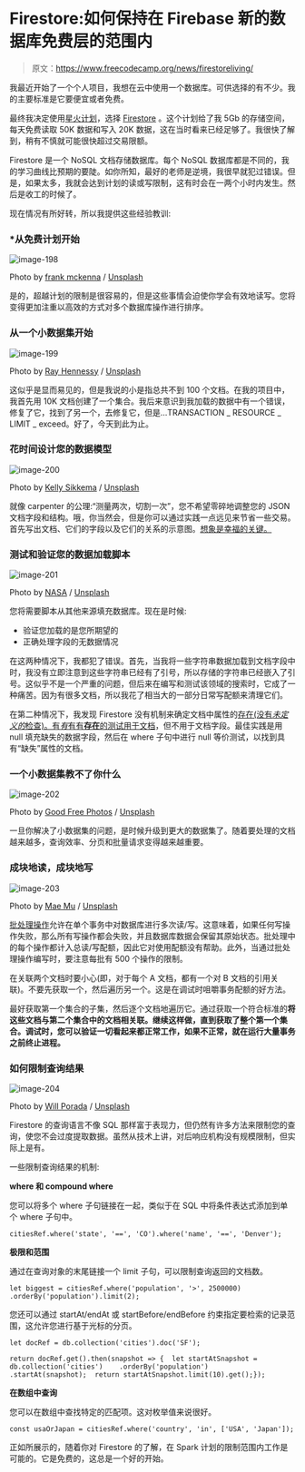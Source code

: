 # Firestore:如何保持在 Firebase 新的数据库免费层的范围内

> 原文：<https://www.freecodecamp.org/news/firestoreliving/>

我最近开始了一个个人项目，我想在云中使用一个数据库。可供选择的有不少。我的主要标准是它要便宜或者免费。

最终我决定使用[星火计划](https://firebase.google.com/pricing)，选择 [Firestore](https://firebase.google.com/docs/firestore) 。这个计划给了我 5Gb 的存储空间，每天免费读取 50K 数据和写入 20K 数据，这在当时看来已经足够了。我很快了解到，稍有不慎就可能很快超过交易限额。

Firestore 是一个 NoSQL 文档存储数据库。每个 NoSQL 数据库都是不同的，我的学习曲线比预期的要陡。如你所知，最好的老师是逆境，我很早就犯过错误。但是，如果太多，我就会达到计划的读或写限制，这有时会在一两个小时内发生。然后是收工的时候了。

现在情况有所好转，所以我提供这些经验教训:

### *从免费计划开始

![image-198](img/966fe6cf3b45d08e9527c7c6d9433392.png)

Photo by [frank mckenna](https://unsplash.com/@frankiefoto?utm_source=ghost&utm_medium=referral&utm_campaign=api-credit) / [Unsplash](https://unsplash.com/?utm_source=ghost&utm_medium=referral&utm_campaign=api-credit)

是的，超越计划的限制是很容易的，但是这些事情会迫使你学会有效地读写。您将变得更加注重以高效的方式对多个数据库操作进行排序。

### 从一个小数据集开始

![image-199](img/88db38621a4c61c8eefbc3593dfd0761.png)

Photo by [Ray Hennessy](https://unsplash.com/@rayhennessy?utm_source=ghost&utm_medium=referral&utm_campaign=api-credit) / [Unsplash](https://unsplash.com/?utm_source=ghost&utm_medium=referral&utm_campaign=api-credit)

这似乎是显而易见的，但是我说的小是指总共不到 100 个文档。在我的项目中，我首先用 10K 文档创建了一个集合。我后来意识到我加载的数据中有一个错误，修复了它，找到了另一个，去修复它，但是…TRANSACTION _ RESOURCE _ LIMIT _ exceed。好了，今天到此为止。

### 花时间设计您的数据模型

![image-200](img/fa6bd25120a26f9907cea4c7c757ff54.png)

Photo by [Kelly Sikkema](https://unsplash.com/@kellysikkema?utm_source=ghost&utm_medium=referral&utm_campaign=api-credit) / [Unsplash](https://unsplash.com/?utm_source=ghost&utm_medium=referral&utm_campaign=api-credit)

就像 carpenter 的公理:“测量两次，切割一次”，您不希望零碎地调整您的 JSON 文档字段和结构。哦，你当然会，但是你可以通过实践一点远见来节省一些交易。首先写出文档、它们的字段以及它们的关系的示意图。[想象是幸福的关键。](https://www.freecodecamp.org/news/inserting-uml-in-markdown-using-vscode/)

### 测试和验证您的数据加载脚本

![image-201](img/73ddaecb3907c4286575bc0d110f6ed0.png)

Photo by [NASA](https://unsplash.com/@nasa?utm_source=ghost&utm_medium=referral&utm_campaign=api-credit) / [Unsplash](https://unsplash.com/?utm_source=ghost&utm_medium=referral&utm_campaign=api-credit)

您将需要脚本从其他来源填充数据库。现在是时候:

*   验证您加载的是您所期望的
*   正确处理字段的无数据情况

在这两种情况下，我都犯了错误。首先，当我将一些字符串数据加载到文档字段中时，我没有立即注意到这些字符串已经有了引号，所以存储的字符串已经嵌入了引号。这似乎不是一个严重的问题，但后来在编写和测试该领域的搜索时，它成了一种痛苦。因为有很多文档，所以我花了相当大的一部分日常写配额来清理它们。

在第二种情况下，我发现 Firestore 没有机制来确定文档中属性的[存在(没有*未定义的*检查)。有*有*有](https://stackoverflow.com/questions/46806860/how-to-query-cloud-firestore-for-non-existing-keys-of-documents)[有**存在**的测试用于文档](https://firebase.google.com/docs/firestore/query-data/get-data#get_a_document)，但不用于文档字段。最佳实践是用 null 填充缺失的数据字段，然后在 where 子句中进行 null 等价测试，以找到具有“缺失”属性的文档。

### 一个小数据集教不了你什么

![image-202](img/ea60b173585139cc7adf384b69f58c7d.png)

Photo by [Good Free Photos](https://unsplash.com/@goodfreephoto_com?utm_source=ghost&utm_medium=referral&utm_campaign=api-credit) / [Unsplash](https://unsplash.com/?utm_source=ghost&utm_medium=referral&utm_campaign=api-credit)

一旦你解决了小数据集的问题，是时候升级到更大的数据集了。随着要处理的文档越来越多，查询效率、分页和批量请求变得越来越重要。

### 成块地读，成块地写

![image-203](img/7ad9f95d0b2cb2b7ec7331bdb23cb074.png)

Photo by [Mae Mu](https://unsplash.com/@picoftasty?utm_source=ghost&utm_medium=referral&utm_campaign=api-credit) / [Unsplash](https://unsplash.com/?utm_source=ghost&utm_medium=referral&utm_campaign=api-credit)

[批处理操作](https://firebase.google.com/docs/firestore/manage-data/transactions)允许在单个事务中对数据库进行多次读/写。这意味着，如果任何写操作失败，那么所有写操作都会失败，并且数据库数据会保留其原始状态。批处理中的每个操作都计入总读/写配额，因此它对使用配额没有帮助。此外，当通过批处理操作编写时，要注意每批有 500 个操作的限制。

在关联两个文档时要小心(即，对于每个 A 文档，都有一个对 B 文档的引用关联)。不要先获取一个，然后遍历另一个。这是在调试时咀嚼事务配额的好方法。

最好获取第一个集合的子集，然后逐个文档地遍历它。通过获取一个符合标准的**将这些文档与第二个集合中的文档相关联。继续这样做，直到获取了整个第一个集合。调试时，您可以验证一切看起来都正常工作，如果不正常，就在运行大量事务之前终止进程。**

### 如何限制查询结果

![image-204](img/44721b7db380c88fec074c96e23721ed.png)

Photo by [Will Porada](https://unsplash.com/@will0629?utm_source=ghost&utm_medium=referral&utm_campaign=api-credit) / [Unsplash](https://unsplash.com/?utm_source=ghost&utm_medium=referral&utm_campaign=api-credit)

Firestore 的查询语言不像 SQL 那样富于表现力，但仍然有许多方法来限制您的查询，使您不会过度提取数据。虽然从技术上讲，对后响应机构没有规模限制，但实际上是有。

一些限制查询结果的机制:

**where 和 compound where**

您可以将多个 where 子句链接在一起，类似于在 SQL 中将条件表达式添加到单个 where 子句中。

```
citiesRef.where('state', '==', 'CO').where('name', '==', 'Denver');
```

**极限和范围**

通过在查询对象的末尾链接一个 limit 子句，可以限制查询返回的文档数。

```
let biggest = citiesRef.where('population', '>', 2500000)  .orderBy('population').limit(2);
```

您还可以通过 startAt/endAt 或 startBefore/endBefore 约束指定要检索的记录范围，这允许您进行基于光标的分页。

```
let docRef = db.collection('cities').doc('SF');
```

```
return docRef.get().then(snapshot => {  let startAtSnapshot = db.collection('cities')    .orderBy('population')    .startAt(snapshot);  return startAtSnapshot.limit(10).get();});
```

**在数组中查询**

您可以在数组中查找特定的匹配项。这对枚举值来说很好。

```
const usaOrJapan = citiesRef.where('country', 'in', ['USA', 'Japan']);
```

正如所展示的，随着你对 Firestore 的了解，在 Spark 计划的限制范围内工作是可能的。它是免费的，这总是一个好的开始。